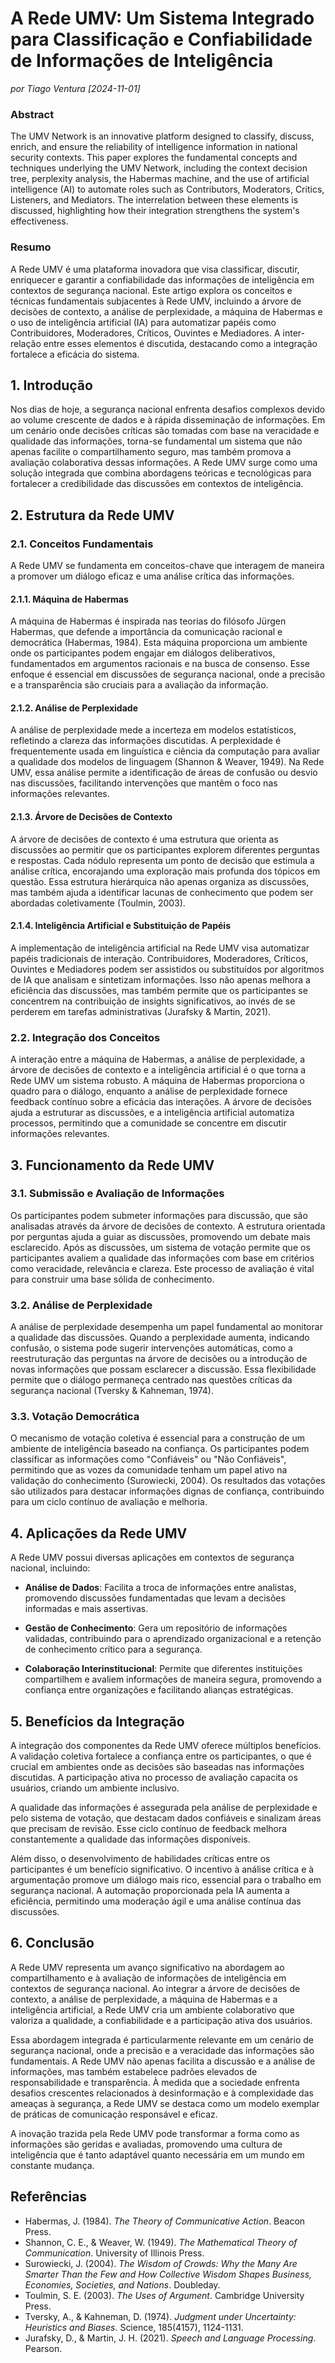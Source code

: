 # A Rede UMV: Um Sistema Integrado para Classificação e Confiabilidade de Informações de Inteligência

*por Tiago Ventura [2024-11-01]*

### Abstract

The UMV Network is an innovative platform designed to classify, discuss, enrich, and ensure the reliability of intelligence information in national security contexts. This paper explores the fundamental concepts and techniques underlying the UMV Network, including the context decision tree, perplexity analysis, the Habermas machine, and the use of artificial intelligence (AI) to automate roles such as Contributors, Moderators, Critics, Listeners, and Mediators. The interrelation between these elements is discussed, highlighting how their integration strengthens the system's effectiveness.

### Resumo

A Rede UMV é uma plataforma inovadora que visa classificar, discutir, enriquecer e garantir a confiabilidade das informações de inteligência em contextos de segurança nacional. Este artigo explora os conceitos e técnicas fundamentais subjacentes à Rede UMV, incluindo a árvore de decisões de contexto, a análise de perplexidade, a máquina de Habermas e o uso de inteligência artificial (IA) para automatizar papéis como Contribuidores, Moderadores, Críticos, Ouvintes e Mediadores. A inter-relação entre esses elementos é discutida, destacando como a integração fortalece a eficácia do sistema.

## 1. Introdução

Nos dias de hoje, a segurança nacional enfrenta desafios complexos devido ao volume crescente de dados e à rápida disseminação de informações. Em um cenário onde decisões críticas são tomadas com base na veracidade e qualidade das informações, torna-se fundamental um sistema que não apenas facilite o compartilhamento seguro, mas também promova a avaliação colaborativa dessas informações. A Rede UMV surge como uma solução integrada que combina abordagens teóricas e tecnológicas para fortalecer a credibilidade das discussões em contextos de inteligência.

## 2. Estrutura da Rede UMV

### 2.1. Conceitos Fundamentais

A Rede UMV se fundamenta em conceitos-chave que interagem de maneira a promover um diálogo eficaz e uma análise crítica das informações.

#### 2.1.1. Máquina de Habermas

A máquina de Habermas é inspirada nas teorias do filósofo Jürgen Habermas, que defende a importância da comunicação racional e democrática (Habermas, 1984). Esta máquina proporciona um ambiente onde os participantes podem engajar em diálogos deliberativos, fundamentados em argumentos racionais e na busca de consenso. Esse enfoque é essencial em discussões de segurança nacional, onde a precisão e a transparência são cruciais para a avaliação da informação.

#### 2.1.2. Análise de Perplexidade

A análise de perplexidade mede a incerteza em modelos estatísticos, refletindo a clareza das informações discutidas. A perplexidade é frequentemente usada em linguística e ciência da computação para avaliar a qualidade dos modelos de linguagem (Shannon & Weaver, 1949). Na Rede UMV, essa análise permite a identificação de áreas de confusão ou desvio nas discussões, facilitando intervenções que mantêm o foco nas informações relevantes.

#### 2.1.3. Árvore de Decisões de Contexto

A árvore de decisões de contexto é uma estrutura que orienta as discussões ao permitir que os participantes explorem diferentes perguntas e respostas. Cada nódulo representa um ponto de decisão que estimula a análise crítica, encorajando uma exploração mais profunda dos tópicos em questão. Essa estrutura hierárquica não apenas organiza as discussões, mas também ajuda a identificar lacunas de conhecimento que podem ser abordadas coletivamente (Toulmin, 2003).

#### 2.1.4. Inteligência Artificial e Substituição de Papéis

A implementação de inteligência artificial na Rede UMV visa automatizar papéis tradicionais de interação. Contribuidores, Moderadores, Críticos, Ouvintes e Mediadores podem ser assistidos ou substituídos por algoritmos de IA que analisam e sintetizam informações. Isso não apenas melhora a eficiência das discussões, mas também permite que os participantes se concentrem na contribuição de insights significativos, ao invés de se perderem em tarefas administrativas (Jurafsky & Martin, 2021).

### 2.2. Integração dos Conceitos

A interação entre a máquina de Habermas, a análise de perplexidade, a árvore de decisões de contexto e a inteligência artificial é o que torna a Rede UMV um sistema robusto. A máquina de Habermas proporciona o quadro para o diálogo, enquanto a análise de perplexidade fornece feedback contínuo sobre a eficácia das interações. A árvore de decisões ajuda a estruturar as discussões, e a inteligência artificial automatiza processos, permitindo que a comunidade se concentre em discutir informações relevantes.

## 3. Funcionamento da Rede UMV

### 3.1. Submissão e Avaliação de Informações

Os participantes podem submeter informações para discussão, que são analisadas através da árvore de decisões de contexto. A estrutura orientada por perguntas ajuda a guiar as discussões, promovendo um debate mais esclarecido. Após as discussões, um sistema de votação permite que os participantes avaliem a qualidade das informações com base em critérios como veracidade, relevância e clareza. Este processo de avaliação é vital para construir uma base sólida de conhecimento.

### 3.2. Análise de Perplexidade

A análise de perplexidade desempenha um papel fundamental ao monitorar a qualidade das discussões. Quando a perplexidade aumenta, indicando confusão, o sistema pode sugerir intervenções automáticas, como a reestruturação das perguntas na árvore de decisões ou a introdução de novas informações que possam esclarecer a discussão. Essa flexibilidade permite que o diálogo permaneça centrado nas questões críticas da segurança nacional (Tversky & Kahneman, 1974).

### 3.3. Votação Democrática

O mecanismo de votação coletiva é essencial para a construção de um ambiente de inteligência baseado na confiança. Os participantes podem classificar as informações como "Confiáveis" ou "Não Confiáveis", permitindo que as vozes da comunidade tenham um papel ativo na validação do conhecimento (Surowiecki, 2004). Os resultados das votações são utilizados para destacar informações dignas de confiança, contribuindo para um ciclo contínuo de avaliação e melhoria.

## 4. Aplicações da Rede UMV

A Rede UMV possui diversas aplicações em contextos de segurança nacional, incluindo:

-   **Análise de Dados**: Facilita a troca de informações entre analistas, promovendo discussões fundamentadas que levam a decisões informadas e mais assertivas.
    
-   **Gestão de Conhecimento**: Gera um repositório de informações validadas, contribuindo para o aprendizado organizacional e a retenção de conhecimento crítico para a segurança.
    
-   **Colaboração Interinstitucional**: Permite que diferentes instituições compartilhem e avaliem informações de maneira segura, promovendo a confiança entre organizações e facilitando alianças estratégicas.
    

## 5. Benefícios da Integração

A integração dos componentes da Rede UMV oferece múltiplos benefícios. A validação coletiva fortalece a confiança entre os participantes, o que é crucial em ambientes onde as decisões são baseadas nas informações discutidas. A participação ativa no processo de avaliação capacita os usuários, criando um ambiente inclusivo.

A qualidade das informações é assegurada pela análise de perplexidade e pelo sistema de votação, que destacam dados confiáveis e sinalizam áreas que precisam de revisão. Esse ciclo contínuo de feedback melhora constantemente a qualidade das informações disponíveis.

Além disso, o desenvolvimento de habilidades críticas entre os participantes é um benefício significativo. O incentivo à análise crítica e à argumentação promove um diálogo mais rico, essencial para o trabalho em segurança nacional. A automação proporcionada pela IA aumenta a eficiência, permitindo uma moderação ágil e uma análise contínua das discussões.

## 6. Conclusão

A Rede UMV representa um avanço significativo na abordagem ao compartilhamento e à avaliação de informações de inteligência em contextos de segurança nacional. Ao integrar a árvore de decisões de contexto, a análise de perplexidade, a máquina de Habermas e a inteligência artificial, a Rede UMV cria um ambiente colaborativo que valoriza a qualidade, a confiabilidade e a participação ativa dos usuários.

Essa abordagem integrada é particularmente relevante em um cenário de segurança nacional, onde a precisão e a veracidade das informações são fundamentais. A Rede UMV não apenas facilita a discussão e a análise de informações, mas também estabelece padrões elevados de responsabilidade e transparência. À medida que a sociedade enfrenta desafios crescentes relacionados à desinformação e à complexidade das ameaças à segurança, a Rede UMV se destaca como um modelo exemplar de práticas de comunicação responsável e eficaz.

A inovação trazida pela Rede UMV pode transformar a forma como as informações são geridas e avaliadas, promovendo uma cultura de inteligência que é tanto adaptável quanto necessária em um mundo em constante mudança.

## Referências

-   Habermas, J. (1984). _The Theory of Communicative Action_. Beacon Press.
-   Shannon, C. E., & Weaver, W. (1949). _The Mathematical Theory of Communication_. University of Illinois Press.
-   Surowiecki, J. (2004). _The Wisdom of Crowds: Why the Many Are Smarter Than the Few and How Collective Wisdom Shapes Business, Economies, Societies, and Nations_. Doubleday.
-   Toulmin, S. E. (2003). _The Uses of Argument_. Cambridge University Press.
-   Tversky, A., & Kahneman, D. (1974). _Judgment under Uncertainty: Heuristics and Biases_. Science, 185(4157), 1124-1131.
-   Jurafsky, D., & Martin, J. H. (2021). _Speech and Language Processing_. Pearson.
